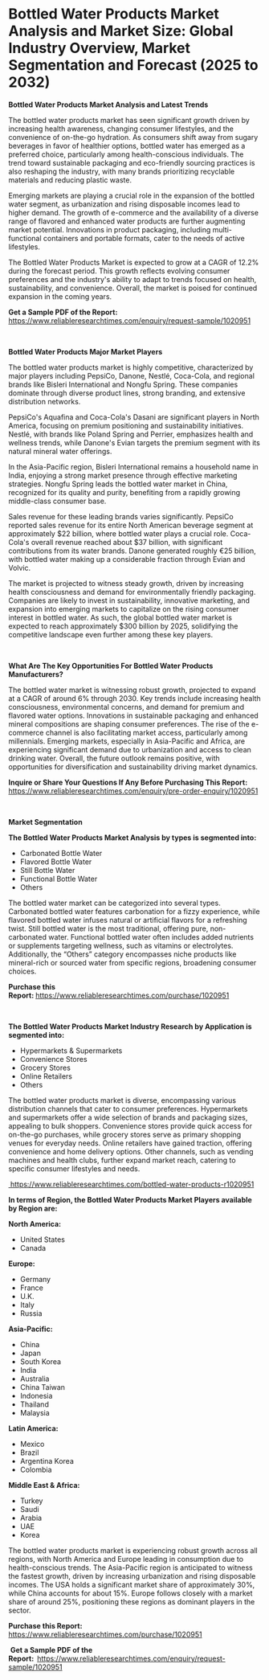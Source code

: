 <p><h1>Bottled Water Products Market Analysis and Market Size: Global Industry Overview, Market Segmentation and Forecast (2025 to 2032)</h1></p><p><strong>Bottled Water Products Market Analysis and Latest Trends</strong></p>
<p><p>The bottled water products market has seen significant growth driven by increasing health awareness, changing consumer lifestyles, and the convenience of on-the-go hydration. As consumers shift away from sugary beverages in favor of healthier options, bottled water has emerged as a preferred choice, particularly among health-conscious individuals. The trend toward sustainable packaging and eco-friendly sourcing practices is also reshaping the industry, with many brands prioritizing recyclable materials and reducing plastic waste.</p><p>Emerging markets are playing a crucial role in the expansion of the bottled water segment, as urbanization and rising disposable incomes lead to higher demand. The growth of e-commerce and the availability of a diverse range of flavored and enhanced water products are further augmenting market potential. Innovations in product packaging, including multi-functional containers and portable formats, cater to the needs of active lifestyles.</p><p>The Bottled Water Products Market is expected to grow at a CAGR of 12.2% during the forecast period. This growth reflects evolving consumer preferences and the industry's ability to adapt to trends focused on health, sustainability, and convenience. Overall, the market is poised for continued expansion in the coming years.</p></p>
<p><strong>Get a Sample PDF of the Report:&nbsp;</strong> <a href="https://www.reliableresearchtimes.com/enquiry/request-sample/1020951?utm_campaign=2267&utm_medium=2&utm_source=Github&utm_content=ia&utm_term=17042025&utm_id=bottled-water-products">https://www.reliableresearchtimes.com/enquiry/request-sample/1020951</a></p>
<p>&nbsp;</p>
<p><strong>Bottled Water Products Major Market Players</strong></p>
<p><p>The bottled water products market is highly competitive, characterized by major players including PepsiCo, Danone, Nestlé, Coca-Cola, and regional brands like Bisleri International and Nongfu Spring. These companies dominate through diverse product lines, strong branding, and extensive distribution networks.</p><p>PepsiCo's Aquafina and Coca-Cola's Dasani are significant players in North America, focusing on premium positioning and sustainability initiatives. Nestlé, with brands like Poland Spring and Perrier, emphasizes health and wellness trends, while Danone's Evian targets the premium segment with its natural mineral water offerings. </p><p>In the Asia-Pacific region, Bisleri International remains a household name in India, enjoying a strong market presence through effective marketing strategies. Nongfu Spring leads the bottled water market in China, recognized for its quality and purity, benefiting from a rapidly growing middle-class consumer base.</p><p>Sales revenue for these leading brands varies significantly. PepsiCo reported sales revenue for its entire North American beverage segment at approximately $22 billion, where bottled water plays a crucial role. Coca-Cola's overall revenue reached about $37 billion, with significant contributions from its water brands. Danone generated roughly €25 billion, with bottled water making up a considerable fraction through Evian and Volvic.</p><p>The market is projected to witness steady growth, driven by increasing health consciousness and demand for environmentally friendly packaging. Companies are likely to invest in sustainability, innovative marketing, and expansion into emerging markets to capitalize on the rising consumer interest in bottled water. As such, the global bottled water market is expected to reach approximately $300 billion by 2025, solidifying the competitive landscape even further among these key players.</p></p>
<p>&nbsp;</p>
<p><strong>What Are The Key Opportunities For Bottled Water Products Manufacturers?</strong></p>
<p><p>The bottled water market is witnessing robust growth, projected to expand at a CAGR of around 6% through 2030. Key trends include increasing health consciousness, environmental concerns, and demand for premium and flavored water options. Innovations in sustainable packaging and enhanced mineral compositions are shaping consumer preferences. The rise of the e-commerce channel is also facilitating market access, particularly among millennials. Emerging markets, especially in Asia-Pacific and Africa, are experiencing significant demand due to urbanization and access to clean drinking water. Overall, the future outlook remains positive, with opportunities for diversification and sustainability driving market dynamics.</p></p>
<p><strong>Inquire or Share Your Questions If Any Before Purchasing This Report:</strong> <a href="https://www.reliableresearchtimes.com/enquiry/pre-order-enquiry/1020951?utm_campaign=2267&utm_medium=2&utm_source=Github&utm_content=ia&utm_term=17042025&utm_id=bottled-water-products">https://www.reliableresearchtimes.com/enquiry/pre-order-enquiry/1020951</a></p>
<p>&nbsp;</p>
<p><strong>Market Segmentation</strong></p>
<p><strong>The Bottled Water Products Market Analysis by types is segmented into:</strong></p>
<p><ul><li>Carbonated Bottle Water</li><li>Flavored Bottle Water</li><li>Still Bottle Water</li><li>Functional Bottle Water</li><li>Others</li></ul></p>
<p><p>The bottled water market can be categorized into several types. Carbonated bottled water features carbonation for a fizzy experience, while flavored bottled water infuses natural or artificial flavors for a refreshing twist. Still bottled water is the most traditional, offering pure, non-carbonated water. Functional bottled water often includes added nutrients or supplements targeting wellness, such as vitamins or electrolytes. Additionally, the “Others” category encompasses niche products like mineral-rich or sourced water from specific regions, broadening consumer choices.</p></p>
<p><strong>Purchase this Report:&nbsp;</strong><a href="https://www.reliableresearchtimes.com/purchase/1020951?utm_campaign=2267&utm_medium=2&utm_source=Github&utm_content=ia&utm_term=17042025&utm_id=bottled-water-products">https://www.reliableresearchtimes.com/purchase/1020951</a></p>
<p>&nbsp;</p>
<p><strong>The Bottled Water Products Market Industry Research by Application is segmented into:</strong></p>
<p><ul><li>Hypermarkets & Supermarkets</li><li>Convenience Stores</li><li>Grocery Stores</li><li>Online Retailers</li><li>Others</li></ul></p>
<p><p>The bottled water products market is diverse, encompassing various distribution channels that cater to consumer preferences. Hypermarkets and supermarkets offer a wide selection of brands and packaging sizes, appealing to bulk shoppers. Convenience stores provide quick access for on-the-go purchases, while grocery stores serve as primary shopping venues for everyday needs. Online retailers have gained traction, offering convenience and home delivery options. Other channels, such as vending machines and health clubs, further expand market reach, catering to specific consumer lifestyles and needs.</p></p>
<p><a href="https://www.reliableresearchtimes.com/bottled-water-products-r1020951?utm_campaign=2267&utm_medium=2&utm_source=Github&utm_content=ia&utm_term=17042025&utm_id=bottled-water-products">&nbsp;https://www.reliableresearchtimes.com/bottled-water-products-r1020951</a></p>
<p><strong>In terms of Region, the Bottled Water Products Market Players available by Region are:</strong></p>
<p>
    <p> <strong> North America: </strong>
        <ul>
            <li>United States</li>
            <li>Canada</li>
        </ul>
        </p> 
    <p> <strong> Europe: </strong>
        <ul>
            <li>Germany</li>
            <li>France</li>
            <li>U.K.</li>
            <li>Italy</li>
            <li>Russia</li>
        </ul>
        </p> 
    <p> <strong> Asia-Pacific: </strong>
        <ul>
            <li>China</li>
            <li>Japan</li>
            <li>South Korea</li>
            <li>India</li>
            <li>Australia</li>
            <li>China Taiwan</li>
            <li>Indonesia</li>
            <li>Thailand</li>
            <li>Malaysia</li>
        </ul>
        </p> 
    <p> <strong> Latin America: </strong>
        <ul>
            <li>Mexico</li>
            <li>Brazil</li>
            <li>Argentina Korea</li>
            <li>Colombia</li>
        </ul>
        </p> 
    <p> <strong> Middle East & Africa: </strong>
        <ul>
            <li>Turkey</li>
            <li>Saudi</li>
            <li>Arabia</li>
            <li>UAE</li>
            <li>Korea</li>
        </ul>
    </p>
    </p>
<p><p>The bottled water products market is experiencing robust growth across all regions, with North America and Europe leading in consumption due to health-conscious trends. The Asia-Pacific region is anticipated to witness the fastest growth, driven by increasing urbanization and rising disposable incomes. The USA holds a significant market share of approximately 30%, while China accounts for about 15%. Europe follows closely with a market share of around 25%, positioning these regions as dominant players in the sector.</p></p>
<p><strong>Purchase this Report: </strong><a href="https://www.reliableresearchtimes.com/purchase/1020951?utm_campaign=2267&utm_medium=2&utm_source=Github&utm_content=ia&utm_term=17042025&utm_id=bottled-water-products">https://www.reliableresearchtimes.com/purchase/1020951</a></p>
<p>&nbsp;<strong>Get a Sample PDF of the Report:&nbsp;&nbsp;</strong><a href="https://www.reliableresearchtimes.com/enquiry/request-sample/1020951?utm_campaign=2267&utm_medium=2&utm_source=Github&utm_content=ia&utm_term=17042025&utm_id=bottled-water-products">https://www.reliableresearchtimes.com/enquiry/request-sample/1020951</a></p>
<p><strong></strong></p>
<p><p></p><p></p><p></p></p>